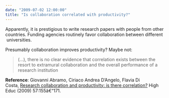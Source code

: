 ```yaml
---
date: "2009-07-02 12:00:00"
title: "Is collaboration correlated with productivity?"
---
```




Apparently, it is prestigious to write research papers with people from other countries. Funding agencies routinely favor collaboration between different  universities.

Presumably collaboration improves productivity? Maybe not:

> (&hellip;), there is no clear evidence that correlation exists between the resort to<span> extramural collaboration and the overall performance of a research institution</span>


<span>__Reference__: Giovanni Abramo,<span> </span>Ciriaco Andrea D&rsquo;Angelo, Flavia Di Costa, [Research collaboration and productivity: is there](http://www.springerlink.com/content/h11x523776362171/)<span>[ correlation?](http://www.springerlink.com/content/h11x523776362171/)</span><span> High Educ (2009) 57:155â€“171.</span>

</span>

